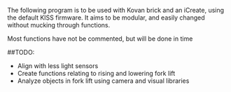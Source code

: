 The following program is to be used with Kovan brick and an iCreate, using the default KISS firmware. It aims to be modular, and easily changed without mucking through functions.  

Most functions have not be commented, but will be done in time

##TODO:
- Align with less light sensors
- Create functions relating to rising and lowering fork lift
- Analyze objects in fork lift using camera and visual libraries
